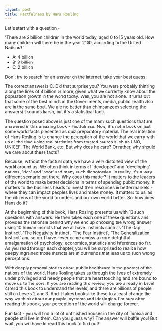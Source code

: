 ```yaml
---
layout: post
title: Factfulness by Hans Rosling
---
```


Let's start with a question - 

'There are 2 billion children in the world today, aged 0 to 15 years old. How many children will there be in the year 2100, according to the United Nations?'
- A: 4 billion
- B: 3 billion
- C: 2 billion

Don't try to search for an answer on the internet, take your best guess.

The correct answer is C. Did that surprise you? You were probably thinking along the lines of 4 billion or more, given what we currently know about the population growth in the world today. Well, you are not alone. It turns out that some of the best minds in the Governments, media, public health also are in the same boat. We are no better than chimpanzees selecting the answers(it sounds harsh, but it's a statistical fact).

The question posed above is just one of the many such questions that are answered in this amazing book - Factfulness. Now, it's not a book on just some world facts presented as quiz preparatory material. The real intention of Hans Rosling is to change the perception of the world that we carry with us all the time using real statistics from trusted sourcs such as UNO, UNICEF, The World Bank, etc. But why does he care? Or rather, why should we care about these facts?

Because, without the factual data, we have a very distorted view of the world around us. We often think in terms of 'developed' and 'developing' nations, 'rich' and 'poor' and many such dichotomies. In reality, it's a very different scenario out there. Why does this matter? It matters to the leaders of the world to make better decisions in terms of spending public money. It matters to the business heads to invest their resources in better markets - where they can impact peoples lives and make money. It matters to us, as the citizens of the world to understand our own world better. So, how does Hans do it?

At the beginnning of this book, Hans Rosling presents us with 13 such questions with answers. He then takes each one of these questions and provides the rationale behind why we end up choosing the wrong answer using 10 human insincts that we all have. Instincts such as 'The Gap Instinct', 'The Negativity Instinct', 'The Fear Instinct', 'The Generalization Instinct' and so on. I have never come across a more delightful amalgamation of psychology, economics, statistics and inferences so far. As you read through each chapter, you will be surprised to realize how deeply ingrained those insincts are in our minds that lead us to such wrong perceptions.

With deeply personal stories about public healthcare in the poorest of the nations of the world, Hans Rosling takes us through the lives of extremely under privileged and needy people that are heart touching and are bound to move us to the core. If you are reading this review, you are already in Level 4(read this book to understand the levels) and there are billions of people still on Levels 2 and 3. And it takes books like these to atleast change the way we think about our people, systems and ideologies. I'm sure after reading this book, your perception of the world will change forever.

Fun fact - you will find a lot of unfinished houses in the city of Tunisia and people still live in them. Can you guess why? The answer will baffle you! But wait, you will have to read this book to find out!